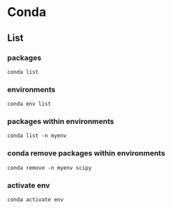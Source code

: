 # Conda

## List 

### packages 

````shell
conda list 
````

### environments 

````shell
conda env list
````

### packages within environments

````shell
conda list -n myenv
````

### conda remove packages within environments

````shell
conda remove -n myenv scipy
````


### activate env

````shell
conda activate env
````
